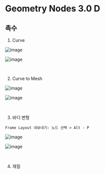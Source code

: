 Geometry Nodes 3.0 D
=====================

촉수 
-----

1. Curve 

![image](https://user-images.githubusercontent.com/30430227/141031782-3aad68f6-b2da-4d06-bf7d-286412268ca2.png)

![image](https://user-images.githubusercontent.com/30430227/141031897-e64b7155-9d0f-4295-a15b-e79a6c3888f7.png)

<br>

2. Curve to Mesh 

![image](https://user-images.githubusercontent.com/30430227/141032668-eff900ad-0065-4d85-b60e-eab8f47f9e0e.png)

![image](https://user-images.githubusercontent.com/30430227/141032656-f1bc5a81-6420-4088-9c7a-3602fd72eb61.png)

<br>

3. 바디 변형

`Frame Layout 내보내기: 노드 선택 > Alt - P`

![image](https://user-images.githubusercontent.com/30430227/141033670-51a28b63-62e1-4989-b99e-524905d29a54.png)

![image](https://user-images.githubusercontent.com/30430227/141033658-fb52aabe-4682-4d88-a57d-8691d81a04ef.png)

<br>

4. 재질 


